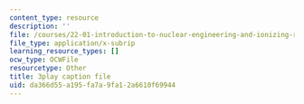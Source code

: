 ```yaml
---
content_type: resource
description: ''
file: /courses/22-01-introduction-to-nuclear-engineering-and-ionizing-radiation-fall-2016/da366d55a195fa7a9fa12a6610f69944_mJ54DfN95Zo.srt
file_type: application/x-subrip
learning_resource_types: []
ocw_type: OCWFile
resourcetype: Other
title: 3play caption file
uid: da366d55-a195-fa7a-9fa1-2a6610f69944
---
```

